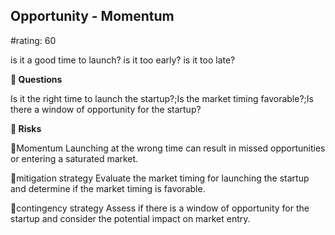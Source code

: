 

## Opportunity - Momentum

#rating: 60


is it a good time to launch? is it too early? is it too late?

**💭 Questions**

Is it the right time to launch the startup?;Is the market timing favorable?;Is there a window of opportunity for the startup?

**🚨 Risks**

🚨Momentum
Launching at the wrong time can result in missed opportunities or entering a saturated market.

🚨mitigation strategy
Evaluate the market timing for launching the startup and determine if the market timing is favorable.

🚨contingency strategy
Assess if there is a window of opportunity for the startup and consider the potential impact on market entry.




